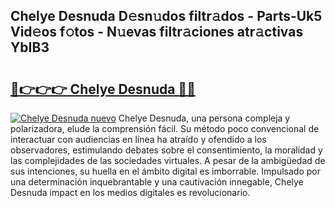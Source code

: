 ## Chelye Desnuda D𝚎sn𝚞dos filtr𝚊dos - Parts-Uk5 Vid𝚎os f𝚘tos - N𝚞evas filtr𝚊ciones atr𝚊ctivas YbIB3

# <h2><a href="http://mbawfh.tromn.icu/?c=Chelye+Desnuda">🔗👉👉👉 Chelye Desnuda 🔗🔗</a></h2>

[![Chelye Desnuda nuevo](https://i.imgur.com/pEAQMta.gif)](http://mbawfh.tromn.icu/?c=Chelye+Desnuda)
Chelye Desnuda, una persona compleja y polarizadora, elude la comprensión fácil. Su método poco convencional de interactuar con audiencias en línea ha atraído y ofendido a los observadores, estimulando debates sobre el consentimiento, la moralidad y las complejidades de las sociedades virtuales. A pesar de la ambigüedad de sus intenciones, su huella en el ámbito digital es imborrable. Impulsado por una determinación inquebrantable y una cautivación innegable, Chelye Desnuda impact en los medios digitales es revolucionario.

